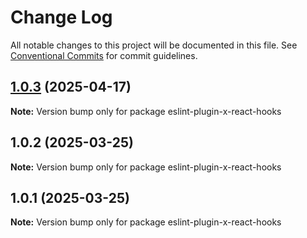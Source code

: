 # Change Log

All notable changes to this project will be documented in this file.
See [Conventional Commits](https://conventionalcommits.org) for commit guidelines.

## [1.0.3](https://github.com/youngjuning/youngjuning/compare/eslint-plugin-x-react-hooks@1.0.2...eslint-plugin-x-react-hooks@1.0.3) (2025-04-17)

**Note:** Version bump only for package eslint-plugin-x-react-hooks





## 1.0.2 (2025-03-25)

**Note:** Version bump only for package eslint-plugin-x-react-hooks





## 1.0.1 (2025-03-25)

**Note:** Version bump only for package eslint-plugin-x-react-hooks
